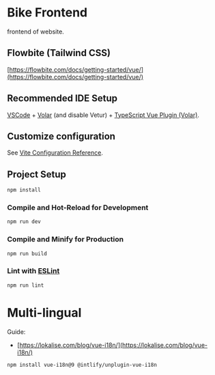 # Bike Frontend

frontend of website.

## Flowbite (Tailwind CSS)

[https://flowbite.com/docs/getting-started/vue/](https://flowbite.com/docs/getting-started/vue/)

## Recommended IDE Setup

[VSCode](https://code.visualstudio.com/) + [Volar](https://marketplace.visualstudio.com/items?itemName=Vue.volar) (and disable Vetur) + [TypeScript Vue Plugin (Volar)](https://marketplace.visualstudio.com/items?itemName=Vue.vscode-typescript-vue-plugin).

## Customize configuration

See [Vite Configuration Reference](https://vitejs.dev/config/).

## Project Setup

```sh
npm install
```

### Compile and Hot-Reload for Development

```sh
npm run dev
```

### Compile and Minify for Production

```sh
npm run build
```

### Lint with [ESLint](https://eslint.org/)

```sh
npm run lint
```

# Multi-lingual

Guide: 
- [https://lokalise.com/blog/vue-i18n/](https://lokalise.com/blog/vue-i18n/)

```sh
npm install vue-i18n@9 @intlify/unplugin-vue-i18n
```
